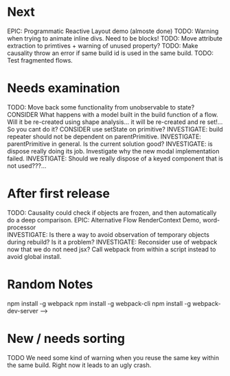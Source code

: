 
# Next

EPIC: Programmatic Reactive Layout demo (almoste done)
TODO: Warning when trying to animate inline divs. Need to be blocks!
TODO: Move attribute extraction to primtives + warning of unused property?
TODO: Make causality throw an error if same build id is used in the same build. 
TODO: Test fragmented flows.

# Needs examination
TODO: Move back some functionality from unobservable to state?  
CONSIDER What happens with a model built in the build function of a flow. Will it be re-created using shape analysis... it will be re-created and re set!... So you cant do it?
CONSIDER use setState on primitive?
INVESTIGATE: build repeater should not be dependent on parentPrimitive.
INVESTIGATE: parentPrimitive in general. Is the current solution good?
INVESTIGATE: is dispose really doing its job. Investigate why the new modal implementation failed. 
INVESTIGATE: Should we really dispose of a keyed component that is not used???... 

# After first release
TODO: Causality could check if objects are frozen, and then automatically do a deep comparison. 
EPIC: Alternative Flow RenderContext Demo, word-processor  
INVESTIGATE: Is there a way to avoid observation of temporary objects during rebuild? Is it a problem?
INVESTIGATE: Reconsider use of webpack now that we do not need jsx? Call webpack from within a script instead to avoid global install. 

# Random Notes
npm install -g webpack
npm install -g webpack-cli
npm install -g webpack-dev-server -->

# New / needs sorting
TODO We need some kind of warning when you reuse the same key within the same build. Right now it leads to an ugly crash. 